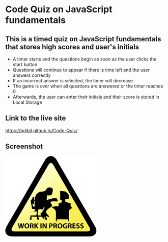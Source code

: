 
# Code Quiz on JavaScript fundamentals  
  
## This is a timed quiz on JavaScript fundamentals that stores high scores and user's initials
  
-	A timer starts and the questions begin as soon as the user clicks the start button 
-	Questions will continue to appear if there is time left and the user answers correctly 
-	If an incorrect answer is selected, the timer will decrease 
-	The game is over when all questions are answered or the timer reaches 0
-	Afterwards, the user can enter their initials and their score is stored in Local Storage


## Link to the live site

 https://bdibil.github.io/Code-Quiz/
  

## Screenshot

![](assets/images/screenshot.png)

  

